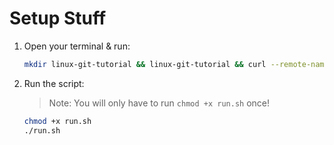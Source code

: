 # Setup Stuff
1. Open your terminal & run:
    ```bash
    mkdir linux-git-tutorial && linux-git-tutorial && curl --remote-name-all https://raw.githubusercontent.com/Ashleyc417/si/main/cpsc131/week3/day1/linux-git-tutorial/{run.sh} ``

2.  Run the script:
    > Note: You will only have to run `chmod +x run.sh` once!
    ```bash
    chmod +x run.sh
    ./run.sh
    ```
